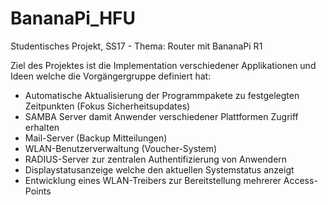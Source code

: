 # BananaPi_HFU
Studentisches Projekt, SS17 - Thema: Router mit BananaPi R1

Ziel des Projektes ist die Implementation verschiedener Applikationen und Ideen welche die Vorgängergruppe definiert hat:

- Automatische Aktualisierung der Programmpakete zu festgelegten Zeitpunkten (Fokus Sicherheitsupdates) 
- SAMBA Server damit Anwender verschiedener Plattformen Zugriff erhalten
- Mail-Server (Backup Mitteilungen)
- WLAN-Benutzerverwaltung (Voucher-System)
- RADIUS-Server zur zentralen Authentifizierung von Anwendern
- Displaystatusanzeige welche den aktuellen Systemstatus anzeigt
- Entwicklung eines WLAN-Treibers zur Bereitstellung mehrerer Access-Points
